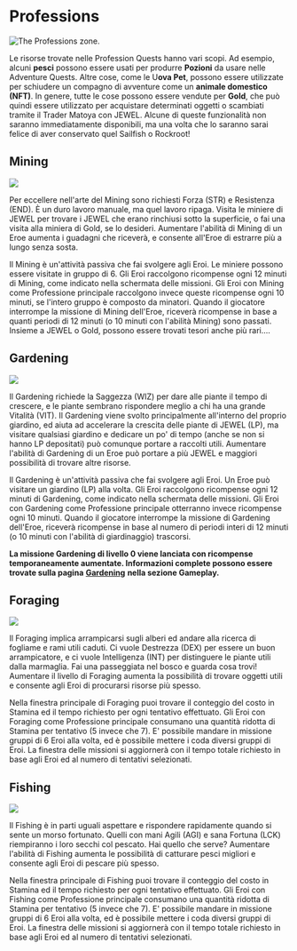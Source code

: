 # Professions

![The Professions zone.](<../../../.gitbook/assets/professions scene anim\_Animation 1\_0.png>)

Le risorse trovate nelle Profession Quests hanno vari scopi. Ad esempio, alcuni **pesci** possono essere usati per produrre **Pozioni** da usare nelle Adventure Quests. Altre cose, come le U**ova Pet**, possono essere utilizzate per schiudere un compagno di avventure come un **animale domestico (NFT)**. In genere, tutte le cose possono essere vendute per **Gold**, che può quindi essere utilizzato per acquistare determinati oggetti o scambiati tramite il Trader Matoya con JEWEL. Alcune di queste funzionalità non saranno immediatamente disponibili, ma una volta che lo saranno sarai felice di aver conservato quel Sailfish o Rockroot!

## Mining

![](https://dfk-hv.b-cdn.net/art-assets/Mining\_Quest.png)

Per eccellere nell'arte del Mining sono richiesti Forza (STR) e Resistenza (END). È un duro lavoro manuale, ma quel lavoro ripaga. Visita le miniere di JEWEL per trovare i JEWEL che erano rinchiusi sotto la superficie, o fai una visita alla miniera di Gold, se lo desideri. Aumentare l'abilità di Mining di un Eroe aumenta i guadagni che riceverà, e consente all'Eroe di estrarre più a lungo senza sosta.

Il Mining è un'attività passiva che fai svolgere agli Eroi. Le miniere possono essere visitate in gruppo di 6. Gli Eroi raccolgono ricompense ogni 12 minuti di Mining, come indicato nella schermata delle missioni. Gli Eroi con Mining come Professione principale raccolgono invece queste ricompense ogni 10 minuti, se l'intero gruppo è composto da minatori. Quando il giocatore interrompe la missione di Mining dell'Eroe, riceverà ricompense in base a quanti periodi di 12 minuti (o 10 minuti con l'abilità Mining) sono passati. Insieme a JEWEL o Gold, possono essere trovati tesori anche più rari....

## Gardening

![](https://dfk-hv.b-cdn.net/art-assets/Gardening\_Quest.png)

Il Gardening richiede la Saggezza (WIZ) per dare alle piante il tempo di crescere, e le piante sembrano rispondere meglio a chi ha una grande Vitalità (VIT). Il Gardening viene svolto principalmente all'interno del proprio giardino, ed aiuta ad accelerare la crescita delle piante di JEWEL (LP), ma visitare qualsiasi giardino e dedicare un po' di tempo (anche se non si hanno LP depositati) può comunque portare a raccolti utili. Aumentare l'abilità di Gardening di un Eroe può portare a più JEWEL e maggiori possibilità di trovare altre risorse.

Il Gardening è un'attività passiva che fai svolgere agli Eroi. Un Eroe può visitare un giardino (LP) alla volta. Gli Eroi raccolgono ricompense ogni 12 minuti di Gardening, come indicato nella schermata delle missioni. Gli Eroi con Gardening come Professione principale otterranno invece ricompense ogni 10 minuti. Quando il giocatore interrompe la missione di Gardening dell'Eroe, riceverà ricompense in base al numero di periodi interi di 12 minuti (o 10 minuti con l'abilità di giardinaggio) trascorsi.

**La missione Gardening di livello 0 viene lanciata con ricompense temporaneamente aumentate. Informazioni complete possono essere trovate sulla pagina** [**Gardening**](gardening.md) **nella sezione Gameplay.**

## Foraging

![](https://dfk-hv.b-cdn.net/art-assets/Foraging\_Quest.png)

Il Foraging implica arrampicarsi sugli alberi ed andare alla ricerca di fogliame e rami utili caduti. Ci vuole Destrezza (DEX) per essere un buon arrampicatore, e ci vuole Intelligenza (INT) per distinguere le piante utili dalla marmaglia. Fai una passeggiata nel bosco e guarda cosa trovi! Aumentare il livello di Foraging aumenta la possibilità di trovare oggetti utili e consente agli Eroi di procurarsi risorse più spesso.

Nella finestra principale di Foraging puoi trovare il conteggio del costo in Stamina ed il tempo richiesto per ogni tentativo effettuato. Gli Eroi con Foraging come Professione principale consumano una quantità ridotta di Stamina per tentativo (5 invece che 7). E' possibile mandare in missione gruppi di 6 Eroi alla volta, ed è possibile mettere i coda diversi gruppi di Eroi. La finestra delle missioni si aggiornerà con il tempo totale richiesto in base agli Eroi ed al numero di tentativi selezionati.

## Fishing

![](https://dfk-hv.b-cdn.net/art-assets/Fishing\_Quest.png)

Il Fishing è in parti uguali aspettare e rispondere rapidamente quando si sente un morso fortunato. Quelli con mani Agili (AGI) e sana Fortuna (LCK) riempiranno i loro secchi col pescato. Hai quello che serve? Aumentare l'abilità di Fishing aumenta le possibilità di catturare pesci migliori e consente agli Eroi di pescare più spesso.

Nella finestra principale di Fishing puoi trovare il conteggio del costo in Stamina ed il tempo richiesto per ogni tentativo effettuato. Gli Eroi con Fishing come Professione principale consumano una quantità ridotta di Stamina per tentativo (5 invece che 7). E' possibile mandare in missione gruppi di 6 Eroi alla volta, ed è possibile mettere i coda diversi gruppi di Eroi. La finestra delle missioni si aggiornerà con il tempo totale richiesto in base agli Eroi ed al numero di tentativi selezionati.
